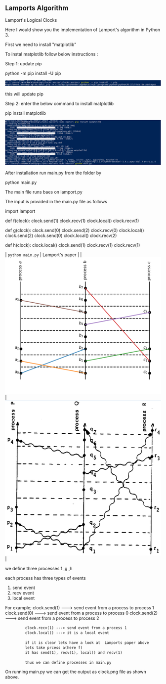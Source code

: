 ## Lamports Algorithm
Lamport's Logical Clocks

Here I would show you the implementation of Lamport's algorithm in Python 3.

First we need to install "matplotlib"

To instal matplotlib follow below instructions :

Step 1: update pip

python -m pip install -U pip


 ![](pip.png)  

this will update pip


Step 2: enter the below command to install matplotlib

 pip install matplotlib
 
 
  ![](install.png)   

After installation run main.py from the folder
by

python main.py

The main file runs baes on lamport.py

The input is provided in the main.py file as follows

import lamport

def f(clock):
    clock.send(1)
    clock.recv(1)
    clock.local()
    clock.recv(1)

def g(clock):
    clock.send(0)
    clock.send(2)
    clock.recv(0)
    clock.local()
    clock.send(2)
    clock.send(0)
    clock.local()
    clock.recv(2)

def h(clock):
    clock.local()
    clock.send(1)
    clock.recv(1)
    clock.recv(1)



| `python main.py`   | Lamport's paper     |
| ![](clock.png) | ![](paper.png) |

we define three processes f ,g ,h

each process has three types of events
1) send event
2) recv event
3) local event 

For example; clock.send(1) ---> send event from a process to process 1
             clock.send(0) ---> send event from a process to process 0
             clock.send(2) ---> send event from a process to process 2
             
             clock.recv(1) ---> send event from a process 1
             clock.local() ---> it is a local event
             
             if it is clear lets have a look at  Lamports paper above
             lets take prcess a(here f)
             it has send(1), recv(1), local() and recv(1)
             
             thus we can define processes in main.py
             
 On running main.py we can get the output as clock.png file as shown above.
              
